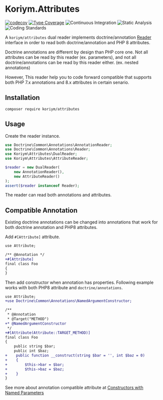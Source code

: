 # Koriym.Attributes

[![codecov](https://codecov.io/gh/koriym/Koriym.Attributes/branch/master/graph/badge.svg?token=O1MBvJrlP6)](https://codecov.io/gh/koriym/Koriym.Attributes)
[![Type Coverage](https://shepherd.dev/github/koriym/Koriym.Attributes/coverage.svg)](https://shepherd.dev/github/koriym/Koriym.Attributes)
![Continuous Integration](https://github.com/koriym/Koriym.Attributes/workflows/Continuous%20Integration/badge.svg)
![Static Analysis](https://github.com/koriym/Koriym.Attributes/workflows/Static%20Analysis/badge.svg)
![Coding Standards](https://github.com/koriym/Koriym.Attributes/workflows/Coding%20Standards/badge.svg)

A `koriym/attributes` dual reader implements doctrine/annotation [Reader](https://github.com/doctrine/annotations/blob/master/lib/Doctrine/Common/Annotations/Reader.php) interface
in order to read both doctrine/annotation and PHP 8 attributes.

Doctrine annotations are different by design than PHP core one. 
Not all attributes can be read by this reader (ex. parameters), and not all doctrine/annotations can be read by this reader either. (ex. nested annotations)

However, This reader help you to code forward compatible that supports both PHP 7.x annotations and 8.x attributes in certain senario.

## Installation

    composer require koriym/attributes

## Usage

Create the reader instance.

```php
use Doctrine\Common\Annotations\AnnotationReader;
use Doctrine\Common\Annotations\Reader;
use Koriym\Attributes\DualReader;
use Koriym\Attributes\AttributeReader;

$reader = new DualReader(
    new AnnotationReader(),
    new AttributeReader()
);
assert($reader instanceof Reader);
```

The reader can read both annotations and attributes.

## Compatible Annotation

Existing doctrine annotations can be changed into annotations that work for both doctrine annotation and PHP8 attributes.

Add `#[Attribute]` attribute.

```diff
use Attribute;

/** @Annotation */
+#[Attribute]
final class Foo
{
}
```

Then add constructor when annotation has properties.
Following example works with both PHP8 attribute and `doctrine/annotations`.

```diff
use Attribute;
+use Doctrine\Common\Annotations\NamedArgumentConstructor;

/**
 * @Annotation 
 * @Target("METHOD")
+* @NamedArgumentConstructor
 */
+#[Attribute(Attribute::TARGET_METHOD)]
final class Foo
{
    public string $bar;
    public int $baz;
+    public function __construct(string $bar = '', int $baz = 0)
+    {
+        $this->bar = $bar;
+        $this->baz = $baz;
+    }
}
```

See more about annotation compatible attribute at [Constructors with Named Parameters](https://github.com/doctrine/annotations/blob/1.11.x/docs/en/custom.rst#optional-constructors-with-named-parameters)
